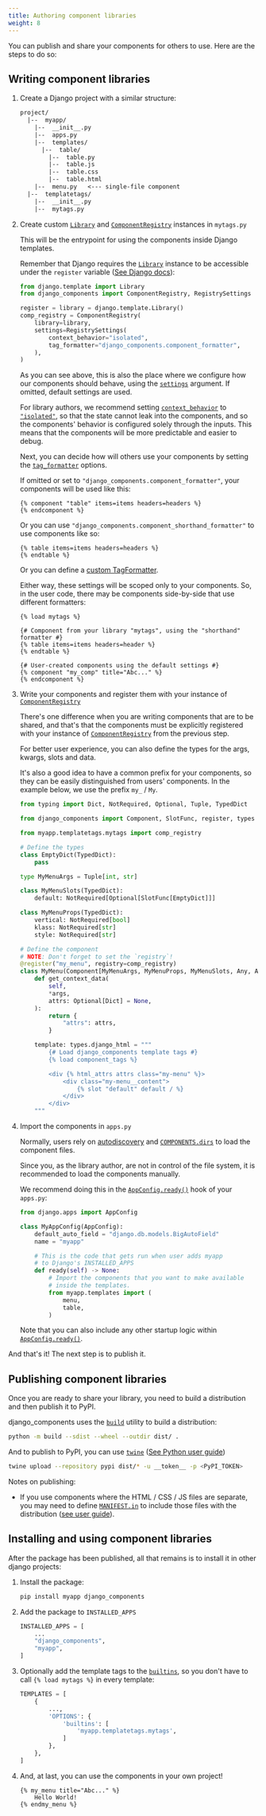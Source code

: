 ```yaml
---
title: Authoring component libraries
weight: 8
---
```


You can publish and share your components for others to use. Here are the steps to do so:

## Writing component libraries

1.  Create a Django project with a similar structure:

    ```txt
    project/
      |--  myapp/
        |--  __init__.py
        |--  apps.py
        |--  templates/
          |--  table/
            |--  table.py
            |--  table.js
            |--  table.css
            |--  table.html
        |--  menu.py   <--- single-file component
      |--  templatetags/
        |--  __init__.py
        |--  mytags.py
    ```

2.  Create custom [`Library`](https://docs.djangoproject.com/en/5.1/howto/custom-template-tags/#how-to-create-custom-template-tags-and-filters)
    and [`ComponentRegistry`](django_components.component_registry.ComponentRegistry) instances in `mytags.py`

    This will be the entrypoint for using the components inside Django templates.

    Remember that Django requires the [`Library`](https://docs.djangoproject.com/en/5.1/howto/custom-template-tags/#how-to-create-custom-template-tags-and-filters)
    instance to be accessible under the `register` variable ([See Django docs](https://docs.djangoproject.com/en/dev/howto/custom-template-tags)):

    ```py
    from django.template import Library
    from django_components import ComponentRegistry, RegistrySettings

    register = library = django.template.Library()
    comp_registry = ComponentRegistry(
        library=library,
        settings=RegistrySettings(
            context_behavior="isolated",
            tag_formatter="django_components.component_formatter",
        ),
    )
    ```

    As you can see above, this is also the place where we configure how our components should behave,
    using the [`settings`](django_components.component_registry.ComponentRegistry.settings) argument.
    If omitted, default settings are used.

    For library authors, we recommend setting [`context_behavior`](django_components.app_settings.ComponentsSettings.context_behavior)
    to [`"isolated"`](django_components.app_settings.ContextBehavior.ISOLATED), so that the state cannot leak into the components,
    and so the components' behavior is configured solely through the inputs. This means that the components will be more predictable and easier to debug.

    Next, you can decide how will others use your components by setting the
    [`tag_formatter`](django_components.app_settings.ComponentsSettings.tag_formatter)
    options.

    <!-- TODO LINK TO FORMATTER! -->
    If omitted or set to `"django_components.component_formatter"`,
    your components will be used like this:

    ```django
    {% component "table" items=items headers=headers %}
    {% endcomponent %}
    ```

    <!-- TODO LINK TO FORMATTER! -->
    Or you can use `"django_components.component_shorthand_formatter"`
    to use components like so:

    ```django
    {% table items=items headers=headers %}
    {% endtable %}
    ```

    <!-- TODO FIX LINKS -->
    Or you can define a [custom TagFormatter](#tagformatter).

    Either way, these settings will be scoped only to your components. So, in the user code,
    there may be components side-by-side that use different formatters:

    ```django
    {% load mytags %}

    {# Component from your library "mytags", using the "shorthand" formatter #}
    {% table items=items headers=header %}
    {% endtable %}

    {# User-created components using the default settings #}
    {% component "my_comp" title="Abc..." %}
    {% endcomponent %}
    ```

<!-- TODO FIX LINKS -->
3.  Write your components and register them with your instance of [`ComponentRegistry`](../../reference/api#ComponentRegistry)

    There's one difference when you are writing components that are to be shared, and that's
    that the components must be explicitly registered with your instance of
    [`ComponentRegistry`](../../reference/api#ComponentRegistry) from the previous step.

    For better user experience, you can also define the types for the args, kwargs, slots and data.

    It's also a good idea to have a common prefix for your components, so they can be easily distinguished from users' components. In the example below, we use the prefix `my_` / `My`.

    ```py
    from typing import Dict, NotRequired, Optional, Tuple, TypedDict

    from django_components import Component, SlotFunc, register, types

    from myapp.templatetags.mytags import comp_registry

    # Define the types
    class EmptyDict(TypedDict):
        pass

    type MyMenuArgs = Tuple[int, str]

    class MyMenuSlots(TypedDict):
        default: NotRequired[Optional[SlotFunc[EmptyDict]]]

    class MyMenuProps(TypedDict):
        vertical: NotRequired[bool]
        klass: NotRequired[str]
        style: NotRequired[str]

    # Define the component
    # NOTE: Don't forget to set the `registry`!
    @register("my_menu", registry=comp_registry)
    class MyMenu(Component[MyMenuArgs, MyMenuProps, MyMenuSlots, Any, Any, Any]):
        def get_context_data(
            self,
            *args,
            attrs: Optional[Dict] = None,
        ):
            return {
                "attrs": attrs,
            }

        template: types.django_html = """
            {# Load django_components template tags #}
            {% load component_tags %}

            <div {% html_attrs attrs class="my-menu" %}>
                <div class="my-menu__content">
                    {% slot "default" default / %}
                </div>
            </div>
        """
    ```

4.  Import the components in `apps.py`

    Normally, users rely on [autodiscovery](../../concepts/autodiscovery) and [`COMPONENTS.dirs`](../../reference/settings#dirs)
    to load the component files.

    Since you, as the library author, are not in control of the file system, it is recommended to load the components manually.

    We recommend doing this in the [`AppConfig.ready()`](https://docs.djangoproject.com/en/5.1/ref/applications/#django.apps.AppConfig.ready)
    hook of your `apps.py`:

    ```py
    from django.apps import AppConfig

    class MyAppConfig(AppConfig):
        default_auto_field = "django.db.models.BigAutoField"
        name = "myapp"

        # This is the code that gets run when user adds myapp
        # to Django's INSTALLED_APPS
        def ready(self) -> None:
            # Import the components that you want to make available
            # inside the templates.
            from myapp.templates import (
                menu,
                table,
            )
    ```

    Note that you can also include any other startup logic within
    [`AppConfig.ready()`](https://docs.djangoproject.com/en/5.1/ref/applications/#django.apps.AppConfig.ready).

And that's it! The next step is to publish it.

## Publishing component libraries

Once you are ready to share your library, you need to build
a distribution and then publish it to PyPI.

django_components uses the [`build`](https://build.pypa.io/en/stable/) utility to build a distribution:

```bash
python -m build --sdist --wheel --outdir dist/ .
```

And to publish to PyPI, you can use [`twine`](https://docs.djangoproject.com/en/5.1/ref/applications/#django.apps.AppConfig.ready)
([See Python user guide](https://packaging.python.org/en/latest/tutorials/packaging-projects/#uploading-the-distribution-archives))

```bash
twine upload --repository pypi dist/* -u __token__ -p <PyPI_TOKEN>
```

Notes on publishing:

- If you use components where the HTML / CSS / JS files are separate, you may need to define
  [`MANIFEST.in`](https://setuptools.pypa.io/en/latest/userguide/miscellaneous.html)
  to include those files with the distribution
  ([see user guide](https://setuptools.pypa.io/en/latest/userguide/miscellaneous.html)).

## Installing and using component libraries

After the package has been published, all that remains is to install it in other django projects:

1. Install the package:

    ```bash
    pip install myapp django_components
    ```

2. Add the package to `INSTALLED_APPS`

    ```py
    INSTALLED_APPS = [
        ...
        "django_components",
        "myapp",
    ]
    ```

3. Optionally add the template tags to the [`builtins`](https://docs.djangoproject.com/en/5.1/topics/templates/#django.template.backends.django.DjangoTemplates),
   so you don't have to call `{% load mytags %}` in every template:

    ```python
    TEMPLATES = [
        {
            ...,
            'OPTIONS': {
                'builtins': [
                    'myapp.templatetags.mytags',
                ]
            },
        },
    ]
    ```

4. And, at last, you can use the components in your own project!

    ```django
    {% my_menu title="Abc..." %}
        Hello World!
    {% endmy_menu %}
    ```
